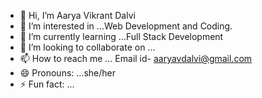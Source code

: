 - 👋 Hi, I’m Aarya Vikrant Dalvi
- 👀 I’m interested in ...Web Development and Coding.
- 🌱 I’m currently learning ...Full Stack Development 
- 💞️ I’m looking to collaborate on ...
- 📫 How to reach me ... Email id- aaryavdalvi@gmail.com
- 😄 Pronouns: ...she/her
- ⚡ Fun fact: ...

<!---
aaryadalvi2006/aaryadalvi2006 is a ✨ special ✨ repository because its `README.md` (this file) appears on your GitHub profile.
You can click the Preview link to take a look at your changes.
--->
